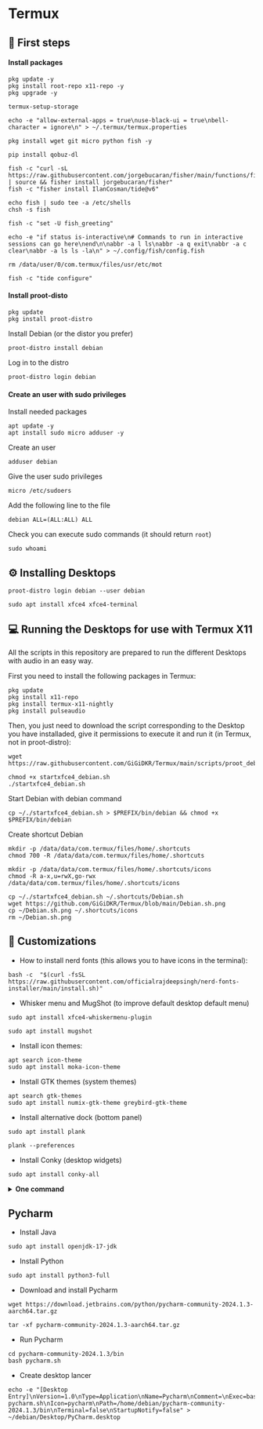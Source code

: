 # Termux
## 🏁 First steps <a name=first-steps></a>
#### Install packages
```
pkg update -y
pkg install root-repo x11-repo -y
pkg upgrade -y
```
```
termux-setup-storage
```
```
echo -e "allow-external-apps = true\nuse-black-ui = true\nbell-character = ignore\n" > ~/.termux/termux.properties
```
```
pkg install wget git micro python fish -y
```
```
pip install qobuz-dl
```
```
fish -c "curl -sL https://raw.githubusercontent.com/jorgebucaran/fisher/main/functions/fisher.fish | source && fisher install jorgebucaran/fisher"
fish -c "fisher install IlanCosman/tide@v6"
```
```
echo fish | sudo tee -a /etc/shells
chsh -s fish
```
```
fish -c "set -U fish_greeting"
```
```
echo -e "if status is-interactive\n# Commands to run in interactive sessions can go here\nend\n\nabbr -a l ls\nabbr -a q exit\nabbr -a c clear\nabbr -a ls ls -la\n" > ~/.config/fish/config.fish
```
```
rm /data/user/0/com.termux/files/usr/etc/mot
```
```
fish -c "tide configure"
```



#### Install proot-disto

```
pkg update
pkg install proot-distro
```
Install Debian (or the distor you prefer)
```
proot-distro install debian
```
Log in to the distro 
```
proot-distro login debian
```

#### Create an user with sudo privileges

Install needed packages
```
apt update -y
apt install sudo micro adduser -y
```
Create an user
```
adduser debian
```
Give the user sudo privileges
```
micro /etc/sudoers
```
Add the following line to the file
```
debian ALL=(ALL:ALL) ALL
```
Check you can execute sudo commands (it should return `root`)
```
sudo whoami 
```  

</details>  

## ⚙️ Installing Desktops <a name=installing-desktops></a> 


```
proot-distro login debian --user debian
```
```
sudo apt install xfce4 xfce4-terminal
```

## 💻 Running the Desktops for use with Termux X11 <a name=running-desktops></a>
All the scripts in this repository are prepared to run the different Desktops with audio in an easy way. 

First you need to install the following packages in Termux: 
```
pkg update
pkg install x11-repo
pkg install termux-x11-nightly
pkg install pulseaudio
```

Then, you just need to download the script corresponding to the Desktop you have installaded, give it permissions to execute it and run it (in Termux, not in proot-distro): 

```
wget https://raw.githubusercontent.com/GiGiDKR/Termux/main/scripts/proot_debian/startxfce4_debian.sh
```
```
chmod +x startxfce4_debian.sh
./startxfce4_debian.sh
```
Start Debian with debian command
```
cp ~/./startxfce4_debian.sh > $PREFIX/bin/debian && chmod +x $PREFIX/bin/debian
```
Create shortcut Debian 
```
mkdir -p /data/data/com.termux/files/home/.shortcuts
chmod 700 -R /data/data/com.termux/files/home/.shortcuts
```
```
mkdir -p /data/data/com.termux/files/home/.shortcuts/icons
chmod -R a-x,u=rwX,go-rwx /data/data/com.termux/files/home/.shortcuts/icons
```
```
cp ~/./startxfce4_debian.sh ~/.shortcuts/Debian.sh
wget https://github.com/GiGiDKR/Termux/blob/main/Debian.sh.png
cp ~/Debian.sh.png ~/.shortcuts/icons
rm ~/Debian.sh.png
```

## 🎨 Customizations <a name=customizations></a>


* How to install nerd fonts (this allows you to have icons in the terminal):
```
bash -c  "$(curl -fsSL https://raw.githubusercontent.com/officialrajdeepsingh/nerd-fonts-installer/main/install.sh)"
```

* Whisker menu and MugShot (to improve default desktop default menu) 

```
sudo apt install xfce4-whiskermenu-plugin
```
```
sudo apt install mugshot
```

* Install icon themes: 
```
apt search icon-theme
sudo apt install moka-icon-theme
```

* Install GTK themes (system themes)
```
apt search gtk-themes
sudo apt install numix-gtk-theme greybird-gtk-theme
```

* Install alternative dock (bottom panel)
```
sudo apt install plank
```
```
plank --preferences
```

* Install Conky (desktop widgets)
```
sudo apt install conky-all
```

<details>
<summary><strong>One command</summary></strong></summary>
  
```
sudo apt install xfce4-whiskermenu-plugin mugshot moka-icon-theme numix-gtk-theme greybird-gtk-theme plank conky-all -y
```
</details>

## Pycharm <a name=pycharm></a>

* Install Java
```
sudo apt install openjdk-17-jdk
```
* Install Python
```
sudo apt install python3-full
```
* Download and install Pycharm
```
wget https://download.jetbrains.com/python/pycharm-community-2024.1.3-aarch64.tar.gz
```
```
tar -xf pycharm-community-2024.1.3-aarch64.tar.gz
```
* Run Pycharm
```
cd pycharm-community-2024.1.3/bin
bash pycharm.sh
```
* Create desktop lancer
```
echo -e "[Desktop Entry]\nVersion=1.0\nType=Application\nName=Pycharm\nComment=\nExec=bash pycharm.sh\nIcon=pycharm\nPath=/home/debian/pycharm-community-2024.1.3/bin\nTerminal=false\nStartupNotify=false" > ~/debian/Desktop/PyCharm.desktop
```



